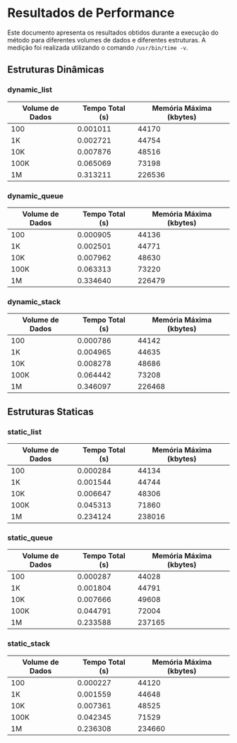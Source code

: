 # Resultados de Performance

Este documento apresenta os resultados obtidos durante a execução do método para diferentes volumes de dados e diferentes estruturas. A medição foi realizada utilizando o comando `/usr/bin/time -v`.

## Estruturas Dinâmicas

### **dynamic_list**
| Volume de Dados | Tempo Total (s) | Memória Máxima (kbytes) |
|-----------------|-----------------|------------------------|
| 100             | 0.001011        | 44170                    |
| 1K              | 0.002721         | 44754                    |
| 10K             | 0.007876         | 48516                    |
| 100K            | 0.065069         | 73198                    |
| 1M              | 0.313211         | 226536                   |

### **dynamic_queue**
| Volume de Dados | Tempo Total (s) | Memória Máxima (kbytes) |
|-----------------|-----------------|------------------------|
| 100             | 0.000905         | 44136                    |
| 1K              | 0.002501         | 44771                    |
| 10K             | 0.007962         | 48630                    |
| 100K            | 0.063313         | 73220                    |
| 1M              | 0.334640         | 226479                   |


### **dynamic_stack**
| Volume de Dados | Tempo Total (s) | Memória Máxima (kbytes) |
|-----------------|-----------------|------------------------|
| 100             | 0.000786         | 44142                    |
| 1K              | 0.004965         | 44635                    |
| 10K             | 0.008278         | 48686                    |
| 100K            | 0.064442         | 73208                    |
| 1M              | 0.346097         | 226468                   |

## Estruturas Staticas

### **static_list**
| Volume de Dados | Tempo Total (s) | Memória Máxima (kbytes) |
|-----------------|-----------------|------------------------|
| 100             | 0.000284         | 44134                    |
| 1K              | 0.001544         | 44744                    |
| 10K             | 0.006647         | 48306                    |
| 100K            | 0.045313         | 71860                    |
| 1M              | 0.234124         | 238016                   |

### **static_queue**
| Volume de Dados | Tempo Total (s) | Memória Máxima (kbytes) |
|-----------------|-----------------|------------------------|
| 100             | 0.000287        | 44028                    |
| 1K              | 0.001804        | 44791                    |
| 10K             | 0.007666         | 49608                    |
| 100K            | 0.044791         | 72004                    |
| 1M              | 0.233588         | 237165                   |

### **static_stack**
| Volume de Dados | Tempo Total (s) | Memória Máxima (kbytes) |
|-----------------|-----------------|------------------------|
| 100             | 0.000227         | 44120                    |
| 1K              | 0.001559         | 44648                    |
| 10K             | 0.007361         | 48525                    |
| 100K            | 0.042345         | 71529                    |
| 1M              | 0.236308         | 234660                   |